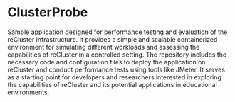 # ClusterProbe
Sample application designed for performance testing and evaluation of the reCluster infrastructure. It provides a simple and scalable containerized environment for simulating different workloads and assessing the capabilities of reCluster in a controlled setting. The repository includes the necessary code and configuration files to deploy the application on reCluster and conduct performance tests using tools like JMeter. It serves as a starting point for developers and researchers interested in exploring the capabilities of reCluster and its potential applications in educational environments.
